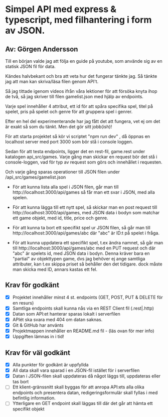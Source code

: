 # Simpel API med express & typescript, med filhantering i form av JSON. #
## Av: Görgen Andersson ##


Till en början valde jag att följa en guide på youtube, som använde sig av en statisk JSON fil för data. 

Kändes halvbekant och bra att veta hur det fungerar tänkte jag. Så tänkte jag att man kan skriva/läsa filen genom API't. 

Så jag tittade igenom videos ifrån våra lektioner för att försöka knyta ihop de två, så jag skriver till filen gamelist.json med hjälp av endpoints.

Varje spel innehåller 4 attribut, ett id för att spåra specifika spel, titel på spelet, pris på spelet och genre för att gruppera spel i genrer.

Efter en hel del experimenterande har jag fått det att fungera, vet ej om det är exakt så som du tänkt. Men det gör sitt jobb(ish)!

För att starta projektet så kör vi scriptet "npm run dev" , då öppnas en localhost server med port 3000 som bör stå i console loggen.

Sedan för att testa endpoints, ligger det en rest-fil, game.rest under katalogen api_src/games.
Varje gång man skickar en request bör det stå i console-loggen, vad för typ av request som görs och innehållet i requesten.

Och varje gång sparas operationer till JSON filen under /api_src/games/gamelist.json

- För att kunna lista alla spel i JSON filen, går man till http://localhost:3000/api/games så får man ett svar i JSON, med alla spelen.

- För att kunna lägga till ett nytt spel, så skickar man en post request till http://localhost:3000/api/games, med JSON data i bodyn som matchar ett game objekt, med id, title, price och genre.

- För att kunna ta bort ett specifikt spel ur JSON filen, så går man till http://localhost:3000/api/games/abc där "abc" är ID:t på spelet i fråga.

- För att kunna uppdatera ett specifikt spel, t.ex ändra namnet, så går man till http://localhost:3000/api/games/abc med en PUT request och där "abc" är spelets id, med JSON data i bodyn. Denna kräver bara en "partial" av objekttypen game, dvs jag behöver ej ange samtliga attributer, kan t.ex skippa priset så behåller den det tidigare. dock måste man skicka med ID, annars kastas ett fel.

## Krav för godkänt ##

- [X] Projektet innehåller minst 4 st. endpoints (GET, POST, PUT & DELETE för en resurs)
- [X] Samtliga endpoints skall kunna nås via en REST Client fil (.rest|.http)
- [X] Datan som API:et hanterar sparas lokalt i serverfilen
- [X] APIét ska svara med 404 om datan saknas.
- [X] Git & GitHub har använts
- [X] Projektmappen innehåller en README.md fil - (läs ovan för mer info)
- [X] Uppgiften lämnas in i tid!

## Krav för väl godkänt ##

- [X] Alla punkter för godkänt är uppfyllda
- [X] All data skall vara sparad i en JSON-fil istället för i serverfilen
- [X] Datan i JSON-filen skall uppdateras då något läggs till, uppdateras eller tas bort
- [ ] Ett klient-gränssnitt skall byggas för att anropa API:ets alla olika endpoints och presentera datan, redigeringsformulär skall fyllas i med befintlig information.
- [ ] Ytterligare en GET endpoint skall läggas till där det går att hämta ett specifikt objekt
